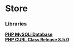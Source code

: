 <h1>Store</h1>

### Libraries

**[PHP MySQLi Database](https://github.com/ThingEngineer/PHP-MySQLi-Database-Class)**  
**[PHP CURL Class Release 8.5.0](https://github.com/php-curl-class/php-curl-class)**  